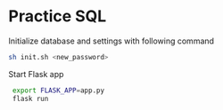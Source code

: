 # Practice SQL

Initialize database and settings with following command
```bash
sh init.sh <new_password>
```

Start Flask app
```bash
 export FLASK_APP=app.py
 flask run
```
